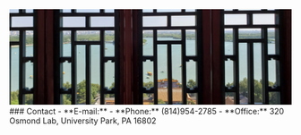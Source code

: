 <img  src="files/image2.jpg" alt="drawing"/>
### Contact
- **E-mail:** <cxy52@psu.edu>
- **Phone:** (814)954-2785
- **Office:** 320 Osmond Lab, University Park, PA 16802
<br>












